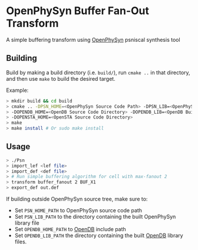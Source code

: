 # OpenPhySyn Buffer Fan-Out Transform

A simple buffering transform using [OpenPhySyn](https://github.com/The-OpenROAD-Project/OpenPhySyn) psniscal synthesis tool

## Building

Build by making a build directory (i.e. `build/`), run `cmake ..` in that directory, and then use `make` to build the desired target.

Example:

```bash
> mkdir build && cd build
> cmake .. -DPSN_HOME=<OpenPhySyn Source Code Path> -DPSN_LIB=<OpenPhySyn Built Library Directory> \
> -DOPENDB_HOME=<OpenDB Source Code Directory> -DOPENDB_LIB=<OpenDB Built Library Directory> \
> -DOPENSTA_HOME=<OpenSTA Source Code Directory>
> make
> make install # Or sudo make install
```

## Usage

```bash
> ./Psn
> import_lef <lef file>
> import_def <def file>
> # Run simple buffering algorithm for cell with max-fanout 2
> transform buffer_fanout 2 BUF_X1
> export_def out.def
```

If building outside OpenPhySyn source tree, make sure to:
- Set `PSN_HOME_PATH` to OpenPhySyn source code path
- Set `PSN_LIB_PATH` to the directory containing the built OpenPhySyn library file
- Set `OPENDB_HOME_PATH` to [OpenDB](https://github.com/The-OpenROAD-Project/OpenDB) include path
- Set `OPENDB_LIB_PATH` the directory containing the built [OpenDB](https://github.com/The-OpenROAD-Project/OpenDB) library files.
